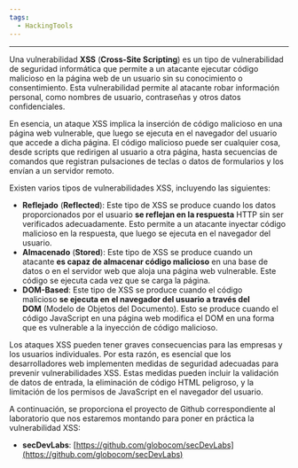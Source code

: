 ```yaml
---
tags:
  - HackingTools
---
```

---
Una vulnerabilidad **XSS** (**Cross-Site Scripting**) es un tipo de vulnerabilidad de seguridad informática que permite a un atacante ejecutar código malicioso en la página web de un usuario sin su conocimiento o consentimiento. Esta vulnerabilidad permite al atacante robar información personal, como nombres de usuario, contraseñas y otros datos confidenciales.

En esencia, un ataque XSS implica la inserción de código malicioso en una página web vulnerable, que luego se ejecuta en el navegador del usuario que accede a dicha página. El código malicioso puede ser cualquier cosa, desde scripts que redirigen al usuario a otra página, hasta secuencias de comandos que registran pulsaciones de teclas o datos de formularios y los envían a un servidor remoto.

Existen varios tipos de vulnerabilidades XSS, incluyendo las siguientes:

- **Reflejado** (**Reflected**): Este tipo de XSS se produce cuando los datos proporcionados por el usuario **se reflejan en la respuesta** HTTP sin ser verificados adecuadamente. Esto permite a un atacante inyectar código malicioso en la respuesta, que luego se ejecuta en el navegador del usuario.
- **Almacenado** (**Stored**): Este tipo de XSS se produce cuando un atacante **es capaz de almacenar código malicioso** en una base de datos o en el servidor web que aloja una página web vulnerable. Este código se ejecuta cada vez que se carga la página.
- **DOM-Based**: Este tipo de XSS se produce cuando el código malicioso **se ejecuta en el navegador del usuario a través del DOM** (Modelo de Objetos del Documento). Esto se produce cuando el código JavaScript en una página web modifica el DOM en una forma que es vulnerable a la inyección de código malicioso.

Los ataques XSS pueden tener graves consecuencias para las empresas y los usuarios individuales. Por esta razón, es esencial que los desarrolladores web implementen medidas de seguridad adecuadas para prevenir vulnerabilidades XSS. Estas medidas pueden incluir la validación de datos de entrada, la eliminación de código HTML peligroso, y la limitación de los permisos de JavaScript en el navegador del usuario.

A continuación, se proporciona el proyecto de Github correspondiente al laboratorio que nos estaremos montando para poner en práctica la vulnerabilidad XSS:

- **secDevLabs**: [https://github.com/globocom/secDevLabs](https://github.com/globocom/secDevLabs)